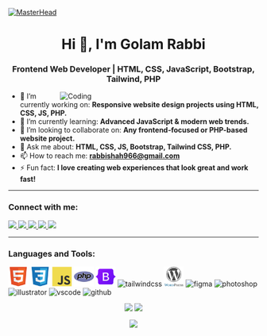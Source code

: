 
[![MasterHead](http://propulsive.in/assets/img/service-icon/web.gif)](https://github.com/grrabbi)

<h1 align="center">Hi 👋, I'm Golam Rabbi</h1>
<h3 align="center">Frontend Web Developer | HTML, CSS, JavaScript, Bootstrap, Tailwind, PHP</h3>

<img align="right" alt="Coding" width="400" src="https://cdn.dribbble.com/users/1162077/screenshots/3848914/programmer.gif" />



- 🔭 I’m currently working on: **Responsive website design projects using HTML, CSS, JS, PHP.**  
- 🌱 I’m currently learning: **Advanced JavaScript & modern web trends.**  
- 👯 I’m looking to collaborate on: **Any frontend-focused or PHP-based website project.**  
- 💬 Ask me about: **HTML, CSS, JS, Bootstrap, Tailwind CSS, PHP.**  
- 📫 How to reach me: **rabbishah966@gmail.com**  
- ⚡ Fun fact: **I love creating web experiences that look great and work fast!**

---

<h3 align="left">Connect with me:</h3>
<p align="left">
  <a href="https://github.com/Grrabbi" target="_blank">
    <img src="https://img.shields.io/github/followers/Grrabbi?label=Follow&style=social" />
  </a>
  <a href="https://www.linkedin.com/in/grrabbi/" target="_blank">
    <img src="https://img.shields.io/badge/LinkedIn-blue?logo=linkedin&style=for-the-badge" />
  </a>
  <a href="https://facebook.com/grrabbi.990" target="_blank">
    <img src="https://img.shields.io/badge/Facebook-1877F2?logo=facebook&style=for-the-badge&logoColor=white" />
  </a>
  <a href="https://instagram.com/grrabbi5" target="_blank">
    <img src="https://img.shields.io/badge/Instagram-E4405F?logo=instagram&style=for-the-badge&logoColor=white" />
  </a>
  <a href="https://x.com/GOLAMRA72446703" target="_blank">
    <img src="https://img.shields.io/badge/X-black.svg?logo=X&logoColor=white&style=for-the-badge" />
  </a>
</p>

---

<h3 align="left">Languages and Tools:</h3>
<p align="left">
  <!-- Web Languages -->
  <img src="https://raw.githubusercontent.com/devicons/devicon/master/icons/html5/html5-original.svg" alt="html5" width="40" height="40"/>
  <img src="https://raw.githubusercontent.com/devicons/devicon/master/icons/css3/css3-original.svg" alt="css3" width="40" height="40"/>
  <img src="https://raw.githubusercontent.com/devicons/devicon/master/icons/javascript/javascript-original.svg" alt="javascript" width="40" height="40"/>
  <img src="https://raw.githubusercontent.com/devicons/devicon/master/icons/php/php-original.svg" alt="php" width="40" height="40"/>
  
  <!-- Frameworks -->
  <img src="https://raw.githubusercontent.com/devicons/devicon/master/icons/bootstrap/bootstrap-original.svg" alt="bootstrap" width="40" height="40"/>
  <img src="https://www.vectorlogo.zone/logos/tailwindcss/tailwindcss-icon.svg" alt="tailwindcss" width="40" height="40"/>
  
  <!-- CMS / Platforms -->
  <img src="https://raw.githubusercontent.com/devicons/devicon/master/icons/wordpress/wordpress-original.svg" alt="wordpress" width="40" height="40"/>
  
  <!-- Design Tools -->
  <img src="https://www.vectorlogo.zone/logos/figma/figma-icon.svg" alt="figma" width="40" height="40"/>
  <img src="https://cdn.jsdelivr.net/gh/devicons/devicon/icons/photoshop/photoshop-plain.svg" alt="photoshop" width="40" height="40"/>
  <img src="https://cdn.jsdelivr.net/gh/devicons/devicon/icons/illustrator/illustrator-plain.svg" alt="illustrator" width="40" height="40"/>
  
  <!-- Extra Tools -->
  <img src="https://img.icons8.com/color/48/visual-studio-code-2019.png" alt="vscode" width="40" height="40"/>
  <img src="https://img.icons8.com/fluency/48/github.png" alt="github" width="40" height="40"/>
</p>

<div align="center">
  <img src="https://github-readme-stats.vercel.app/api?username=Grrabbi&show_icons=true&theme=tokyonight&count_private=true" height="150" />
  <img src="https://github-readme-stats.vercel.app/api/top-langs/?username=Grrabbi&layout=compact&theme=tokyonight" height="150" />
</div>

<p align="center">
  <img src="https://github-readme-streak-stats.herokuapp.com/?user=Grrabbi&theme=tokyonight" />
</p>
